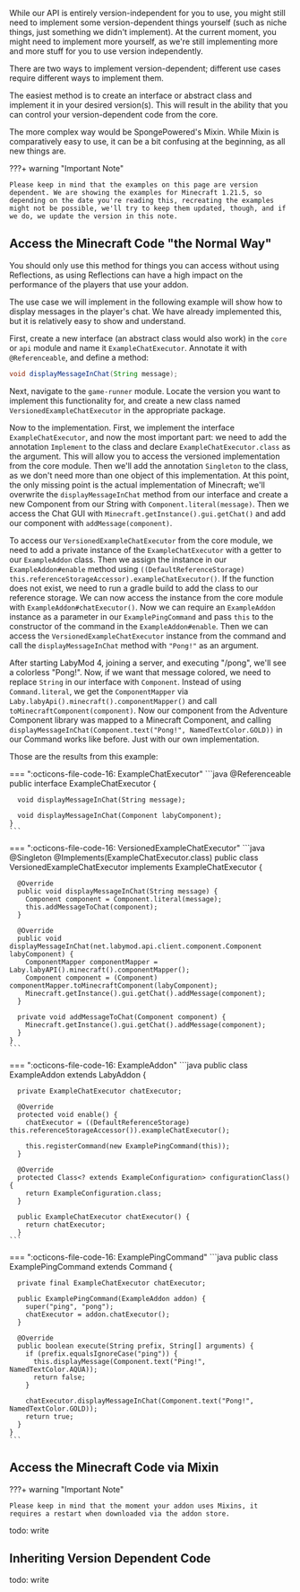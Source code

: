 While our API is entirely version-independent for you to use, you might still need to implement some version-dependent
things yourself (such as niche things, just something we didn't implement). At the current moment, you might need to
implement more yourself, as we're still implementing more and more stuff for you to use version independently.

There are two ways to implement version-dependent; different use cases require different ways to implement them.

The easiest method is to create an interface or abstract class and implement it in your desired version(s). This will
result in the ability that you can control your version-dependent code from the core.

The more complex way would be SpongePowered's Mixin. While Mixin is comparatively easy to use, it can be a bit confusing
at the beginning, as all new things are.

???+ warning "Important Note"

    Please keep in mind that the examples on this page are version dependent. We are showing the examples for Minecraft 1.21.5, so depending on the date you're reading this, recreating the examples might not be possible, we'll try to keep them updated, though, and if we do, we update the version in this note.

## Access the Minecraft Code "the Normal Way"
You should only use this method for things you can access without using Reflections, as using Reflections can have a
high impact on the performance of the players that use your addon.

The use case we will implement in the following example will show how to display messages in the player's chat. We have
already implemented this, but it is relatively easy to show and understand.

First, create a new interface (an abstract class would also work) in the `core` or `api` module and name it `ExampleChatExecutor`. Annotate it with `@Referenceable`, and define a method:

```java
void displayMessageInChat(String message);
```

Next, navigate to the `game-runner` module. Locate the version you want to implement this functionality for, and create a new class named `VersionedExampleChatExecutor` in the appropriate package.

Now to the implementation. First, we implement the interface `ExampleChatExecutor`, and now the most important part: we
need to add the annotation `Implement` to the class and declare `ExampleChatExecutor.class` as the argument. This will
allow you to access the versioned implementation from the core module. Then we'll add the annotation `Singleton` to the
class, as we don't need more than one object of this implementation. At this point, the only missing point is the actual
implementation of Minecraft; we'll overwrite the `displayMessageInChat` method from our interface and create a new
Component from our String with `Component.literal(message)`. Then we access the Chat GUI
with `Minecraft.getInstance().gui.getChat()` and add our component with `addMessage(component)`.

To access our `VersionedExampleChatExecutor` from the core module, we need to add a private instance of the `ExampleChatExecutor` with a getter to our `ExampleAddon` class. Then we assign the instance in our `ExampleAddon#enable` method using `((DefaultReferenceStorage) this.referenceStorageAccessor).exampleChatExecutor()`. If the function does not exist, we need to run a gradle build to add the class to our reference storage. We can now access the instance from the core module with `ExampleAddon#chatExecutor()`. Now we can require an `ExampleAddon` instance as a parameter in our `ExamplePingCommand` and pass `this` to the constructor of the command in the `ExampleAddon#enable`. Then we can access the `VersionedExampleChatExecutor` instance from the command and call the `displayMessageInChat` method with `"Pong!"` as an argument.

After starting LabyMod 4, joining a server, and executing "/pong", we'll see a colorless "Pong!". Now, if we want that
message colored, we need to replace `String` in our interface with `Component`. Instead of using `Command.literal`, we
get the `ComponentMapper` via `Laby.labyApi().minecraft().componentMapper()` and call `toMinecraftComponent(component)`.
Now our component from the Adventure Component library was mapped to a Minecraft Component, and
calling `displayMessageInChat(Component.text("Pong!", NamedTextColor.GOLD))` in our Command works like before. Just with
our own implementation.

Those are the results from this example:

=== ":octicons-file-code-16: ExampleChatExecutor"
    ```java
    @Referenceable
    public interface ExampleChatExecutor {

      void displayMessageInChat(String message);

      void displayMessageInChat(Component labyComponent);
    }
    ```

=== ":octicons-file-code-16: VersionedExampleChatExecutor"
    ```java
    @Singleton
    @Implements(ExampleChatExecutor.class)
    public class VersionedExampleChatExecutor implements ExampleChatExecutor {

      @Override
      public void displayMessageInChat(String message) {
        Component component = Component.literal(message);
        this.addMessageToChat(component);
      }

      @Override
      public void displayMessageInChat(net.labymod.api.client.component.Component labyComponent) {
        ComponentMapper componentMapper = Laby.labyAPI().minecraft().componentMapper();
        Component component = (Component) componentMapper.toMinecraftComponent(labyComponent);
        Minecraft.getInstance().gui.getChat().addMessage(component);
      }

      private void addMessageToChat(Component component) {
        Minecraft.getInstance().gui.getChat().addMessage(component);
      }
    }
    ```

=== ":octicons-file-code-16: ExampleAddon"
    ```java
    public class ExampleAddon extends LabyAddon<ExampleConfiguration> {

      private ExampleChatExecutor chatExecutor;

      @Override
      protected void enable() {
        chatExecutor = ((DefaultReferenceStorage) this.referenceStorageAccessor()).exampleChatExecutor();

        this.registerCommand(new ExamplePingCommand(this));
      }

      @Override
      protected Class<? extends ExampleConfiguration> configurationClass() {
        return ExampleConfiguration.class;
      }

      public ExampleChatExecutor chatExecutor() {
        return chatExecutor;
      }
    ```

=== ":octicons-file-code-16: ExamplePingCommand"
    ```java
    public class ExamplePingCommand extends Command {

      private final ExampleChatExecutor chatExecutor;

      public ExamplePingCommand(ExampleAddon addon) {
        super("ping", "pong");
        chatExecutor = addon.chatExecutor();
      }

      @Override
      public boolean execute(String prefix, String[] arguments) {
        if (prefix.equalsIgnoreCase("ping")) {
          this.displayMessage(Component.text("Ping!", NamedTextColor.AQUA));
          return false;
        }

        chatExecutor.displayMessageInChat(Component.text("Pong!", NamedTextColor.GOLD));
        return true;
      }
    }
    ```

## Access the Minecraft Code via Mixin

???+ warning "Important Note"

    Please keep in mind that the moment your addon uses Mixins, it requires a restart when downloaded via the addon store.

todo: write

## Inheriting Version Dependent Code

todo: write
